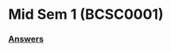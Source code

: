 # Mid Sem 1 (BCSC0001)



### [Answers](https://github.com/dbc2201/gla-bcsc0001-2018/tree/master/exams/mid%20sem%201/answers)  

